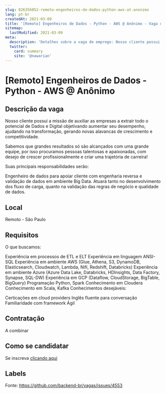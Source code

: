 ```yaml
---
slug: 826356052-remoto-engenheiros-de-dados-python-aws-at-anonimo
lang: pt-br
createdAt: 2021-03-09
title: '[Remoto] Engenheiros de Dados - Python - AWS @ Anônimo - Vaga de Emprego'
sitemap:
  lastModified: 2021-03-09
meta:
  description: 'Detalhes sobre a vaga de emprego: Nosso cliente possui a missão de auxiliar as empresas a extrair todo o potencial de Dados e Digital objetivando aumentar seu desempenho, ajudando na transformação, gerando novas alavancas de crescimento e competitividade. Sabemos que grandes resultados só são alcançados com uma grande equipe, por isso procuramos pessoas talentosas e apaixonadas, com desejo de crescer profissionalmente e criar uma trajetória de carreira! Suas principais responsabilidades serão: Engenheiro de dados para apoiar cliente com engenharia reversa e validação de dados em ambiente Big Data. Atuará tanto no desenvolvimento dos fluxo de carga, quanto na validação das regras de negócio e qualidade de dados.'
  twitter:
    card: summary
    site: '@nawarian'
---
```


# [Remoto] Engenheiros de Dados - Python - AWS @ Anônimo

## Descrição da vaga

Nosso cliente possui a missão de auxiliar as empresas a extrair todo o potencial de Dados e Digital objetivando aumentar seu desempenho, ajudando na transformação, gerando novas alavancas de crescimento e competitividade.

Sabemos que grandes resultados só são alcançados com uma grande equipe, por isso procuramos pessoas talentosas e apaixonadas, com desejo de crescer profissionalmente e criar uma trajetória de carreira!

Suas principais responsabilidades serão:

Engenheiro de dados para apoiar cliente com engenharia reversa e validação de dados em ambiente Big Data.
Atuará tanto no desenvolvimento dos fluxo de carga, quanto na validação das regras de negócio e qualidade de dados.

## Local

Remoto - São Paulo

## Requisitos

O que buscamos:

Experiência em processos de ETL e ELT
Experiência em linguagem ANSI-SQL
Experiência em ambiente AWS (Glue, Athena, S3, DynamoDB, Elasticsearch, Cloudwatch, Lambda, Nifi, Redshift, Databricks)
Experiência em ambiente Azure (Azure Data Lake, Databricks, HDInsights, Data Factory, Synapse, SQL-DW)
Experiência em GCP (Dataflow, CloudStorage, BigTable, BigQuery)
Programação Python, Spark
Conhecimento em Cloudera
Conhecimento em Scala, Kafka
Conhecimentos desejáveis:

Certicações em cloud providers
Inglês fluente para conversação
Familiaridade com framework Ágil

## Contratação

A combinar

## Como se candidatar

Se inscreva [clicando aqui](https://www.pyjobs.com.br/job/2243)

## Labels



Fonte: https://github.com/backend-br/vagas/issues/4553
